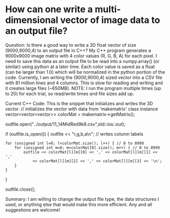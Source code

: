 
# How can one write a multi-dimensional vector of image data to an output file?

Question:
Is there a good way to write a 3D float vector of size (9000,9000,4) to an output file in C++?
My C++ program generates a 9000x9000 image matrix with 4 color values (R, G, B, A) for each pixel. I need to save this data as an output file to be read into a numpy.array() (or similar) using python at a later time. Each color value is saved as a float (can be larger than 1.0) which will be normalized in the python portion of the code.
Currently, I am writing the (9000,9000,4) sized vector into a CSV file with 81 million lines and 4 columns. This is slow for reading and writing and it creates large files (~650MB).
NOTE: I run the program multiple times (up to 20) for each trial, so read/write times and file sizes add up.

Current C++ Code:
This is the snippet that initializes and writes the 3D vector.
// initializes the vector with data from 'makematrix' class instance
vector<vector<vector<float>>> colorMat = makematrix->getMatrix();

outfile.open("../output/11_14MidRed9k8.csv",std::ios::out);

if (outfile.is_open()) {
    outfile << "r,g,b,a\n"; // writes column labels

    for (unsigned int l=0; l<colorMat.size(); l++) { // 0 to 8999
        for (unsigned int m=0; m<colorMat[0].size(); m++) { // 0 to 8999
            outfile << colorMat[l][m][0] << ',' << colorMat[l][m][1] << ','
                << colorMat[l][m][2] << ',' << colorMat[l][m][3] << '\n';
        }
    }
}

outfile.close();


Summary:
I am willing to change the output file type, the data structures I used, or anything else that would make this more efficient. Any and all suggestions are welcome!

        